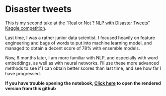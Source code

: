 # Disaster tweets

This is my second take at the [“Real or Not ? NLP with Disaster Tweets” Kaggle competition](https://www.kaggle.com/c/nlp-getting-started/overview).

Last time, I was a rather junior data scientist. I focused heavily on feature engineering and bags of words to put into machine learning model, and managed to obtain a decent score of 78% with ensemble models.

Now, 6 months later, I am more familiar with NLP, and especially with word embeddings, as well as with neural networks. I'll use these more advanced methods to see if I can obtain better scores than last time, and see how far I have progressed.

**If you have trouble opening the notebook, [Click here](https://nbviewer.jupyter.org/github/Anvil-Late/Disaster_tweet_2/blob/main/Disaster_tweet_2.ipynb) to open the rendered version from this github**